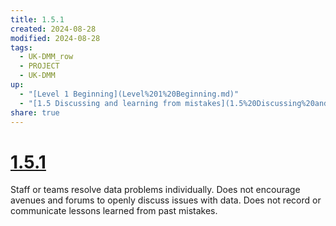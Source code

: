 ```yaml
---
title: 1.5.1
created: 2024-08-28
modified: 2024-08-28
tags:
  - UK-DMM_row
  - PROJECT
  - UK-DMM
up:
  - "[Level 1 Beginning](Level%201%20Beginning.md)"
  - "[1.5 Discussing and learning from mistakes](1.5%20Discussing%20and%20learning%20from%20mistakes.md)"
share: true
---
```

# [1.5.1](1.5.1.md)

Staff or teams resolve data problems individually. Does not encourage avenues and forums to openly discuss issues with data. Does not record or communicate lessons learned from past mistakes.
